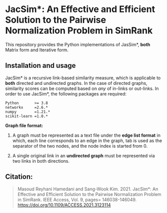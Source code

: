 # JacSim*: An Effective and Efficient Solution to the Pairwise Normalization Problem in SimRank

This repository provides the Python implementations of JasSim*, **both** Matrix form and Iterative form.

## Installation and usage
JacSim* is a recursive link-based similarity measure, which is applicable to **both** directed and undirected graphs. In the case of directed graphs, similarity scores can be computed based on _any_ of in-links or out-links. In order to use JacSim*, the following packages are required:
```
Python       >= 3.8
networkx     =2.6.*
numpy        =1.21.*
scikit-learn =1.0.*
```

**Graph file format:**

1) A graph must be represented as a text file under the **edge list format** in which, each line corresponds to an edge in the graph, tab is used as the separator of the two nodes, and the node index is started from 0.

2) A single original link in an **undirected graph** must be represented via two links in both directions.

## Citation:
> Masoud Reyhani Hamedani and Sang-Wook Kim. 2021. JacSim*: An Effective and Efficient Solution to the Pairwise Normalization Problem in SimRank. IEEE Access, Vol. 9, pages= 146038-146049. https://doi.org/10.1109/ACCESS.2021.3123114
